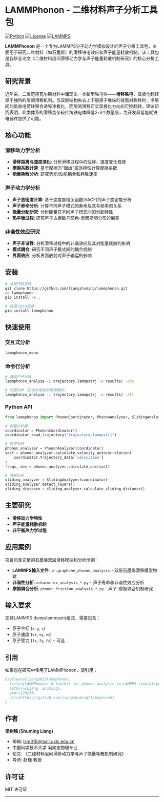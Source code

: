 # LAMMPhonon - 二维材料声子分析工具包

[![Python](https://img.shields.io/badge/Python-3.7+-blue.svg)](https://www.python.org/downloads/)
[![License](https://img.shields.io/badge/License-MIT-green.svg)](https://opensource.org/licenses/MIT)
[![LAMMPS](https://img.shields.io/badge/LAMMPS-Compatible-orange.svg)](https://lammps.sandia.gov/)

**LAMMPhonon** 是一个专为LAMMPS分子动力学模拟设计的声子分析工具包，主要用于研究二维材料（如石墨烯）的滑移铁电效应和声子能量耗散机制。该工具包是我毕业论文《二维材料层间滑移动力学与声子能量耗散机制研究》的核心分析工具。

##  研究背景

近年来，二维范德瓦尔斯材料中涌现出一类新型铁电性——**滑移铁电**，其极化翻转源于独特的层间滑移机制。当双层结构失去上下层原子堆垛的镜面对称性时，净层间的垂直电荷转移会诱导净极化，而层间滑移可实现极化方向的可控翻转。理论研究表明，此类体系的滑移势垒较传统铁电体降低2-3个数量级，为开发超低能耗铁电器件提供了可能。

##  核心功能

### 滑移动力学分析
- **滑移距离与速度演化**: 分析滑移过程中的位移、速度变化规律
- **摩擦系数计算**: 基于摩擦力"锯齿"振荡特性计算摩擦系数
- **能量耗散分析**: 研究势能/动能耦合和耗散速率

### 声子动力学分析
- **声子态密度计算**: 基于速度自相关函数(VACF)的声子态密度分析
- **声子寿命分析**: 计算不同声子模式的寿命及其与频率的关系
- **能量分配研究**: 分析能量在不同声子模式间的分配特性
- **热平衡过程**: 研究声子占据数与玻色-爱因斯坦分布的偏差

### 非谐性效应研究
- **声子非谐性**: 分析滑移过程中的非谐效应及其对能量耗散的影响
- **模式耦合**: 研究不同声子模式间的耦合机制
- **界面效应**: 分析界面散射对声子输运的影响

##  安装

```bash
# 从源代码安装
git clone https://github.com/liangshuming/lammphonon.git
cd lammphonon
pip install -e .

# 或通过pip安装
pip install lammphonon
```

##  快速使用

### 交互式分析
```bash
lammphonon_menu
```

### 命令行分析
```bash
# 基础声子分析
lammphonon_analyze -i trajectory.lammpstrj -o results/ -dos

# 完整分析（包含非谐性和摩擦耦合）
lammphonon_analyze -i trajectory.lammpstrj -o results/ -all
```

### Python API
```python
from lammphonon import PhononCoordinator, PhononAnalyzer, SlidingAnalyzer

# 创建分析器
coordinator = PhononCoordinator()
coordinator.read_trajectory("trajectory.lammpstrj")

# 声子分析
phonon_analyzer = PhononAnalyzer(coordinator)
vacf = phonon_analyzer.calculate_velocity_autocorrelation(
    coordinator.trajectory_data['velocities']
)
freqs, dos = phonon_analyzer.calculate_dos(vacf)

# 滑移分析
sliding_analyzer = SlidingAnalyzer(coordinator)
sliding_analyzer.detect_layers()
sliding_distance = sliding_analyzer.calculate_sliding_distance()
```

##  主要研究

- **滑移动力学特性**
- **声子能量耗散机制**
- **非平衡热力学过程**


##  应用案例

项目包含完整的石墨烯双层滑移模拟和分析示例：
- **LAMMPS输入文件**: `in.graphene_phonon_analysis` - 双层石墨烯滑移模型构建
- **非谐性分析**: `anharmonic_analysis_*.py` - 声子寿命和非谐性效应分析
- **摩擦耦合分析**: `phonon_friction_analysis_*.py` - 声子-摩擦耦合机制研究

##  输入要求

支持LAMMPS dump/lammpstrj格式，需要包含：
- 原子坐标 (`x`, `y`, `z`)
- 原子速度 (`vx`, `vy`, `vz`)
- 原子受力 (`fx`, `fy`, `fz`) - 可选

##  引用

如果您在研究中使用了LAMMPhonon，请引用：

```bibtex
@software{liang2023lammphonon,
  title={LAMMPhonon: A toolkit for phonon analysis in LAMMPS simulations},
  author={Liang, Shuming},
  year={2023},
  url={https://github.com/liangshuming/lammphonon}
}
```

##  作者

**梁树铭 (Shuming Liang)**  
-  邮箱: lsm315@mail.ustc.edu.cn  
-  中国科学技术大学 凝聚态物理专业
-  论文: 《二维材料层间滑移动力学与声子能量耗散机制研究》
-  导师: 赵瑾 教授

##  许可证

MIT 许可证

---

